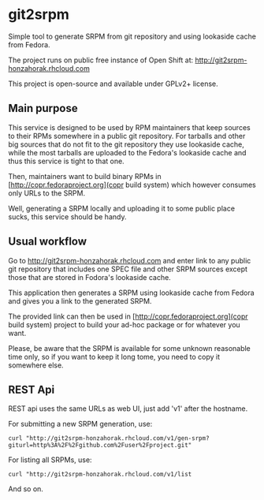 git2srpm
========

Simple tool to generate SRPM from git repository and using lookaside
cache from Fedora.

The project runs on public free instance of Open Shift at:
http://git2srpm-honzahorak.rhcloud.com

This project is open-source and available under GPLv2+ license.


Main purpose
------------

This service is designed to be used by RPM maintainers that keep sources
to their RPMs somewhere in a public git repository. For tarballs and other
big sources that do not fit to the git repository they use lookaside cache,
while the most tarballs are uploaded to the Fedora's lookaside cache and
thus this service is tight to that one.

Then, maintainers want to build binary RPMs in
[http://copr.fedoraproject.org](copr build system) which however consumes
only URLs to the SRPM.

Well, generating a SRPM locally and uploading it to some public place sucks,
this service should be handy.


Usual workflow
--------------

Go to http://git2srpm-honzahorak.rhcloud.com and enter link to any
public git repository that includes one SPEC file and other SRPM sources
except those that are stored in Fodora's lookaside cache.

This application then generates a SRPM using lookaside cache from Fedora
and gives you a link to the generated SRPM.

The provided link can then be used in
[http://copr.fedoraproject.org](copr build system) project to build your
ad-hoc package or for whatever you want.

Please, be aware that the SRPM is available for some unknown reasonable
time only, so if you want to keep it long tome, you need to copy it
somewhere else.


REST Api
--------

REST api uses the same URLs as web UI, just add 'v1' after the hostname.

For submitting a new SRPM generation, use:

    curl "http://git2srpm-honzahorak.rhcloud.com/v1/gen-srpm?giturl=http%3A%2F%2Fgithub.com%2Fuser%2Fproject.git"

For listing all SRPMs, use:

    curl "http://git2srpm-honzahorak.rhcloud.com/v1/list

And so on.

